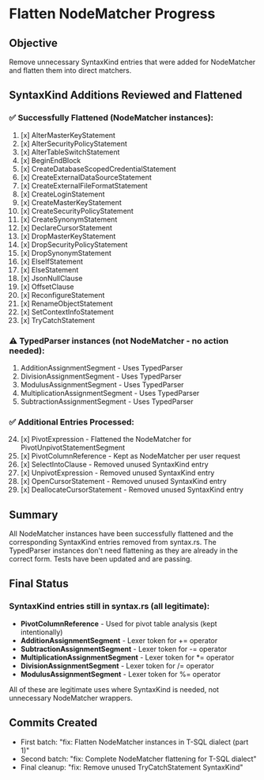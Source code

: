 # Flatten NodeMatcher Progress

## Objective
Remove unnecessary SyntaxKind entries that were added for NodeMatcher and flatten them into direct matchers.

## SyntaxKind Additions Reviewed and Flattened

### ✅ Successfully Flattened (NodeMatcher instances):
1. [x] AlterMasterKeyStatement
2. [x] AlterSecurityPolicyStatement
3. [x] AlterTableSwitchStatement
4. [x] BeginEndBlock
5. [x] CreateDatabaseScopedCredentialStatement
6. [x] CreateExternalDataSourceStatement
7. [x] CreateExternalFileFormatStatement
8. [x] CreateLoginStatement
9. [x] CreateMasterKeyStatement
10. [x] CreateSecurityPolicyStatement
11. [x] CreateSynonymStatement
12. [x] DeclareCursorStatement
13. [x] DropMasterKeyStatement
14. [x] DropSecurityPolicyStatement
15. [x] DropSynonymStatement
16. [x] ElseIfStatement
17. [x] ElseStatement
18. [x] JsonNullClause
19. [x] OffsetClause
20. [x] ReconfigureStatement
21. [x] RenameObjectStatement
22. [x] SetContextInfoStatement
23. [x] TryCatchStatement

### ⚠️ TypedParser instances (not NodeMatcher - no action needed):
1. AdditionAssignmentSegment - Uses TypedParser
2. DivisionAssignmentSegment - Uses TypedParser
3. ModulusAssignmentSegment - Uses TypedParser
4. MultiplicationAssignmentSegment - Uses TypedParser
5. SubtractionAssignmentSegment - Uses TypedParser

### ✅ Additional Entries Processed:
24. [x] PivotExpression - Flattened the NodeMatcher for PivotUnpivotStatementSegment
25. [x] PivotColumnReference - Kept as NodeMatcher per user request
26. [x] SelectIntoClause - Removed unused SyntaxKind entry
27. [x] UnpivotExpression - Removed unused SyntaxKind entry  
28. [x] OpenCursorStatement - Removed unused SyntaxKind entry
29. [x] DeallocateCursorStatement - Removed unused SyntaxKind entry

## Summary

All NodeMatcher instances have been successfully flattened and the corresponding SyntaxKind entries removed from syntax.rs. The TypedParser instances don't need flattening as they are already in the correct form. Tests have been updated and are passing.

## Final Status

### SyntaxKind entries still in syntax.rs (all legitimate):
- **PivotColumnReference** - Used for pivot table analysis (kept intentionally)
- **AdditionAssignmentSegment** - Lexer token for += operator
- **SubtractionAssignmentSegment** - Lexer token for -= operator  
- **MultiplicationAssignmentSegment** - Lexer token for *= operator
- **DivisionAssignmentSegment** - Lexer token for /= operator
- **ModulusAssignmentSegment** - Lexer token for %= operator

All of these are legitimate uses where SyntaxKind is needed, not unnecessary NodeMatcher wrappers.

## Commits Created
- First batch: "fix: Flatten NodeMatcher instances in T-SQL dialect (part 1)"
- Second batch: "fix: Complete NodeMatcher flattening for T-SQL dialect"
- Final cleanup: "fix: Remove unused TryCatchStatement SyntaxKind"